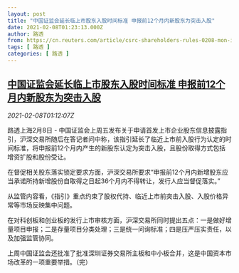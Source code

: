 ```yaml
---
layout: post
title: "中国证监会延长临上市股东入股时间标准 申报前12个月内新股东为突击入股"
date: 2021-02-08T01:23:13.000Z
author: 路透
from: https://cn.reuters.com/article/csrc-shareholders-rules-0208-mon-idCNKBS2A8030
tags: [ 路透 ]
categories: [ 路透 ]
---
```

<!--1612747393000-->
[中国证监会延长临上市股东入股时间标准 申报前12个月内新股东为突击入股](https://cn.reuters.com/article/csrc-shareholders-rules-0208-mon-idCNKBS2A8030)
------

<div>
<div><i>2021-02-08T01:12:07Z</i></div><p>路透上海2月8日 - 中国证监会上周五发布关于申请首发上市企业股东信息披露指引，沪深交易所随后在答记者问中称，该指引延长了临近上市前入股行为认定的时间标准，将申报前12个月内产生的新股东认定为突击入股，且股份取得方式包括增资扩股和股份受让。</p><p>在督促相关股东落实锁定要求方面，沪深交易所要求“申报前12个月内新增股东应当承诺所持新增股份自取得之日起36个月内不得转让，发行人应当督促落实。”</p><p>从监管内容看，《指引》重点约束了股权代持、临近上市前突击入股、入股价格异常等市场反映集中问题。</p><p>在对科创板和创业板的发行上市审核方面，沪深交易所同时提出五点：一是做好增量项目申报；二是存量项目分类处理；三是统一问询标准；四是压严压实责任，以及加强监管协同。</p><p>上周中国证监会还批准了批准深圳证券交易所主板和中小板合并，这是中国资本市场改革的一项重要举措。（完）</p>
</div>
